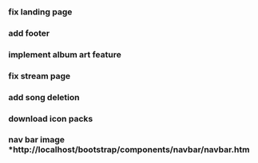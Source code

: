 
### fix landing page 

### add footer

### implement album art feature

### fix stream page 

### add song deletion

### download icon packs


### nav bar image *http://localhost/bootstrap/components/navbar/navbar.htm  